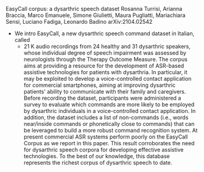 EasyCall corpus: a dysarthric speech dataset
Rosanna Turrisi, Arianna Braccia, Marco Emanuele, Simone Giulietti,
  Maura Pugliatti, Mariachiara Sensi, Luciano Fadiga, Leonardo Badino
arXiv:2104.02542

* We intro EasyCall, a new dysarthric speech command dataset in Italian, called
  * 21 K audio recordings from 24 healthy and 31 dysarthric speakers, whose
    individual degree of speech impairment was assessed by neurologists through
    the Therapy Outcome Measure.  The corpus aims at providing a resource for
    the development of ASR-based assistive technologies for patients with
    dysarthria. In particular, it may be exploited to develop a
    voice-controlled contact application for commercial smartphones, aiming at
    improving dysarthric patients' ability to communicate with their family and
    caregivers. Before recording the dataset, participants were administered a
    survey to evaluate which commands are more likely to be employed by
    dysarthric individuals in a voice-controlled contact application. In
    addition, the dataset includes a list of non-commands (i.e., words
    near/inside commands or phonetically close to commands) that can be
    leveraged to build a more robust command recognition system. At present
    commercial ASR systems perform poorly on the EasyCall Corpus as we report
    in this paper. This result corroborates the need for dysarthric speech
    corpora for developing effective assistive technologies. To the best of our
    knowledge, this database represents the richest corpus of dysarthric speech
    to date.
